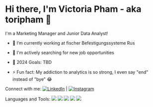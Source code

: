 # Hi there, I'm Victoria Pham - aka toripham 👋

I'm a Marketing Manager and Junior Data Analyst!

- 👷 I’m currently working at fischer Befestigungssysteme Rus
  
- 🌱 I'm actively searching for new job opportunities
  
- 🥅 2024 Goals: TBD

- ⚡️ Fun fact: My addiction to analytics is so strong, I even say "end" instead of "bye" 😂

Connect with me:
[![LinkedIn](https://img.shields.io/badge/-LinkedIn-blue)](link-to-your-linkedin-profile) | [![Instagram](https://img.shields.io/badge/-Instagram-pink)](https://www.instagram.com/victoripham/?hl=ru)

Languages and Tools:
<img src="https://img.shields.io/badge/Python-F5F5F5?style=for-the-badge&logo=Python&logoColor=4682B4"/>
<img src="https://img.shields.io/badge/MySQL-F5F5F5?style=for-the-badge&logo=MySQL&logoColor=4682B4"/>
<img src="https://img.shields.io/badge/postgresql-F5F5F5?style=for-the-badge&logo=Postgresql&logoColor=0000FF"/>
<img src="https://img.shields.io/badge/sololearn-F5F5F5?style=for-the-badge&logo=Sololearn&logoColor=1E90FF"/>
<img src="https://img.shields.io/badge/github-F5F5F5?style=for-the-badge&logo=Github&logoColor=black"/>
